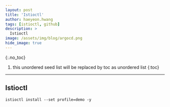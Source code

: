 ```yaml
---
layout: post
title: 'Istioctl' 
author: haeyeon.hwang
tags: [istioctl, github]
description: >
  Istioctl 
image: /assets/img/blog/argocd.png
hide_image: true
---
```


{:.no_toc}
1. this unordered seed list will be replaced by toc as unordered list
{:toc}

---

## Istioctl

~~~console
istioctl install --set profile=demo -y
~~~